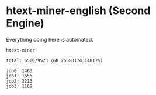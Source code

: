 # htext-miner-english (Second Engine)

Everything doing here is automated.

```
htext-miner

total: 6500/9523 (68.25580174314817%)

job0: 1463
job1: 1655
job2: 2213
job3: 1169
```